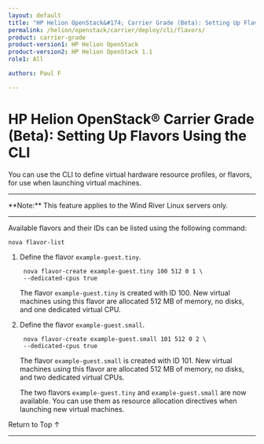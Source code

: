 ```yaml
---
layout: default
title: "HP Helion OpenStack&#174; Carrier Grade (Beta): Setting Up Flavors Using the CLI"
permalink: /helion/openstack/carrier/deploy/cli/flavors/
product: carrier-grade
product-version1: HP Helion OpenStack
product-version2: HP Helion OpenStack 1.1
role1: All

authors: Paul F

---
```

<!--UNDER REVISION-->

<script>

function PageRefresh {
onLoad="window.refresh"
}

PageRefresh();

</script>

<!-- <p style="font-size: small;"> <a href="/helion/openstack/1.1/3rd-party-license-agreements/">&#9664; PREV</a> | <a href="/helion/openstack/1.1/">&#9650; UP</a> | NEXT &#9654; </p> -->

# HP Helion OpenStack&#174; Carrier Grade (Beta): Setting Up Flavors Using the CLI

You can use the CLI to define virtual hardware resource profiles, or flavors, for use when launching virtual machines.

<hr>
**Note:** This feature applies to the Wind River Linux servers only.
<hr>

Available flavors and their IDs can be listed using the following command:

	nova flavor-list

1. Define the flavor `example-guest.tiny`.

		nova flavor-create example-guest.tiny 100 512 0 1 \
		--dedicated-cpus true

	The flavor `example-guest.tiny` is created with ID 100. New virtual machines using this flavor are allocated 512 MB of memory, no disks, and one dedicated virtual CPU.

2. Define the flavor `example-guest.small`.

		nova flavor-create example-guest.small 101 512 0 2 \
		--dedicated-cpus true

	The flavor `example-guest.small` is created with ID 101. New virtual machines using this flavor are allocated 512 MB of memory, no disks, and two dedicated virtual CPUs.

	The two flavors `example-guest.tiny` and `example-guest.small` are now available. You can use them as resource allocation directives when launching new virtual machines.


<a href="#top" style="padding:14px 0px 14px 0px; text-decoration: none;"> Return to Top &#8593; </a>
 
----